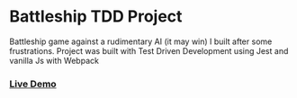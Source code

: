# Battleship TDD Project

Battleship game against a rudimentary AI (it may win) I built after some frustrations. Project was built with Test Driven Development using Jest and vanilla Js with Webpack

### [Live Demo](https://tomcoso.github.io/battleship/)
